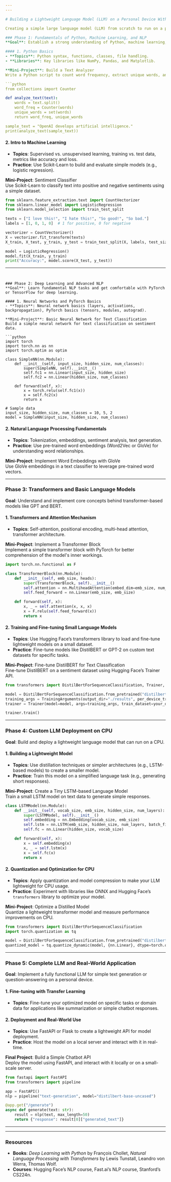 ```yaml
---
---

# Building a Lightweight Language Model (LLM) on a Personal Device Without GPU: From Beginner to Expert

Creating a simple large language model (LLM) from scratch to run on a personal device without a GPU is an exciting and challenging project. This curriculum guides you from the basics of deep learning and natural language processing (NLP) to deploying your own lightweight LLM, with mini-projects, code samples, and key concept explanations.

### Phase 1: Fundamentals of Python, Machine Learning, and NLP
**Goal**: Establish a strong understanding of Python, machine learning, and basic NLP.

#### 1. Python Basics
- **Topics**: Python syntax, functions, classes, file handling.
- **Libraries**: Key libraries like NumPy, Pandas, and Matplotlib.

**Mini-Project**: Build a Text Analyzer  
Write a Python script to count word frequency, extract unique words, and identify basic text patterns.

```python
from collections import Counter

def analyze_text(text):
    words = text.split()
    word_freq = Counter(words)
    unique_words = set(words)
    return word_freq, unique_words

sample_text = "OpenAI develops artificial intelligence."
print(analyze_text(sample_text))
```

#### 2. Intro to Machine Learning
- **Topics**: Supervised vs. unsupervised learning, training vs. test data, metrics like accuracy and loss.
- **Practice**: Use Scikit-Learn to build and evaluate simple models (e.g., logistic regression).

**Mini-Project**: Sentiment Classifier  
Use Scikit-Learn to classify text into positive and negative sentiments using a simple dataset.

```python
from sklearn.feature_extraction.text import CountVectorizer
from sklearn.linear_model import LogisticRegression
from sklearn.model_selection import train_test_split

texts = ["I love this!", "I hate this!", "So good!", "So bad."]
labels = [1, 0, 1, 0]  # 1 for positive, 0 for negative

vectorizer = CountVectorizer()
X = vectorizer.fit_transform(texts)
X_train, X_test, y_train, y_test = train_test_split(X, labels, test_size=0.5, random_state=42)

model = LogisticRegression()
model.fit(X_train, y_train)
print("Accuracy:", model.score(X_test, y_test))
```

---
```


### Phase 2: Deep Learning and Advanced NLP
**Goal**: Learn fundamental NLP tasks and get comfortable with PyTorch or TensorFlow for deep learning.

#### 1. Neural Networks and PyTorch Basics
- **Topics**: Neural network basics (layers, activations, backpropagation), PyTorch basics (tensors, modules, autograd).

**Mini-Project**: Basic Neural Network for Text Classification  
Build a simple neural network for text classification on sentiment data.

```python
import torch
import torch.nn as nn
import torch.optim as optim

class SimpleNN(nn.Module):
    def __init__(self, input_size, hidden_size, num_classes):
        super(SimpleNN, self).__init__()
        self.fc1 = nn.Linear(input_size, hidden_size)
        self.fc2 = nn.Linear(hidden_size, num_classes)

    def forward(self, x):
        x = torch.relu(self.fc1(x))
        x = self.fc2(x)
        return x

# Sample data
input_size, hidden_size, num_classes = 10, 5, 2
model = SimpleNN(input_size, hidden_size, num_classes)
```

#### 2. Natural Language Processing Fundamentals
- **Topics**: Tokenization, embeddings, sentiment analysis, text generation.
- **Practice**: Use pre-trained word embeddings (Word2Vec or GloVe) for understanding word relationships.

**Mini-Project**: Implement Word Embeddings with GloVe  
Use GloVe embeddings in a text classifier to leverage pre-trained word vectors.

---

### Phase 3: Transformers and Basic Language Models
**Goal**: Understand and implement core concepts behind transformer-based models like GPT and BERT.

#### 1. Transformers and Attention Mechanism
- **Topics**: Self-attention, positional encoding, multi-head attention, transformer architecture.

**Mini-Project**: Implement a Transformer Block  
Implement a simple transformer block with PyTorch for better comprehension of the model's inner workings.

```python
import torch.nn.functional as F

class TransformerBlock(nn.Module):
    def __init__(self, emb_size, heads):
        super(TransformerBlock, self).__init__()
        self.attention = nn.MultiheadAttention(embed_dim=emb_size, num_heads=heads)
        self.feed_forward = nn.Linear(emb_size, emb_size)

    def forward(self, x):
        x, _ = self.attention(x, x, x)
        x = F.relu(self.feed_forward(x))
        return x
```

#### 2. Training and Fine-tuning Small Language Models
- **Topics**: Use Hugging Face’s transformers library to load and fine-tune lightweight models on a small dataset.
- **Practice**: Fine-tune models like DistilBERT or GPT-2 on custom text datasets for specific tasks.

**Mini-Project**: Fine-tune DistilBERT for Text Classification  
Fine-tune DistilBERT on a sentiment dataset using Hugging Face’s Trainer API.

```python
from transformers import DistilBertForSequenceClassification, Trainer, TrainingArguments

model = DistilBertForSequenceClassification.from_pretrained("distilbert-base-uncased")
training_args = TrainingArguments(output_dir="./results", per_device_train_batch_size=8, num_train_epochs=2)
trainer = Trainer(model=model, args=training_args, train_dataset=your_dataset)

trainer.train()
```

---

### Phase 4: Custom LLM Deployment on CPU
**Goal**: Build and deploy a lightweight language model that can run on a CPU.

#### 1. Building a Lightweight Model
- **Topics**: Use distillation techniques or simpler architectures (e.g., LSTM-based models) to create a smaller model.
- **Practice**: Train this model on a simplified language task (e.g., generating short responses).

**Mini-Project**: Create a Tiny LSTM-based Language Model  
Train a small LSTM model on text data to generate simple responses.

```python
class LSTMModel(nn.Module):
    def __init__(self, vocab_size, emb_size, hidden_size, num_layers):
        super(LSTMModel, self).__init__()
        self.embedding = nn.Embedding(vocab_size, emb_size)
        self.lstm = nn.LSTM(emb_size, hidden_size, num_layers, batch_first=True)
        self.fc = nn.Linear(hidden_size, vocab_size)

    def forward(self, x):
        x = self.embedding(x)
        x, _ = self.lstm(x)
        x = self.fc(x)
        return x
```

#### 2. Quantization and Optimization for CPU
- **Topics**: Apply quantization and model compression to make your LLM lightweight for CPU usage.
- **Practice**: Experiment with libraries like ONNX and Hugging Face’s `transformers` library to optimize your model.

**Mini-Project**: Optimize a Distilled Model  
Quantize a lightweight transformer model and measure performance improvements on CPU.

```python
from transformers import DistilBertForSequenceClassification
import torch.quantization as tq

model = DistilBertForSequenceClassification.from_pretrained("distilbert-base-uncased")
quantized_model = tq.quantize_dynamic(model, {nn.Linear}, dtype=torch.qint8)
```

---

### Phase 5: Complete LLM and Real-World Application
**Goal**: Implement a fully functional LLM for simple text generation or question-answering on a personal device.

#### 1. Fine-tuning with Transfer Learning
- **Topics**: Fine-tune your optimized model on specific tasks or domain data for applications like summarization or simple chatbot responses.

#### 2. Deployment and Real-World Use
- **Topics**: Use FastAPI or Flask to create a lightweight API for model deployment.
- **Practice**: Host the model on a local server and interact with it in real-time.

**Final Project**: Build a Simple Chatbot API  
Deploy the model using FastAPI, and interact with it locally or on a small-scale server.

```python
from fastapi import FastAPI
from transformers import pipeline

app = FastAPI()
nlp = pipeline("text-generation", model="distilbert-base-uncased")

@app.get("/generate")
async def generate(text: str):
    result = nlp(text, max_length=50)
    return {"response": result[0]["generated_text"]}
```

---
---

### Resources
- **Books**: *Deep Learning with Python* by François Chollet, *Natural Language Processing with Transformers* by Lewis Tunstall, Leandro von Werra, Thomas Wolf.
- **Courses**: Hugging Face’s NLP course, Fast.ai’s NLP course, Stanford’s CS224n.